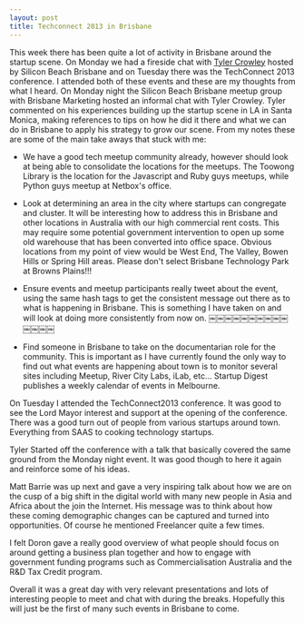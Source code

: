 ```yaml
---
layout: post
title: Techconnect 2013 in Brisbane
---
```


This week there has been quite a lot of activity in Brisbane around the startup scene. On Monday we had a fireside chat with [Tyler Crowley](https://twitter.com/steepdecline) hosted by Silicon Beach Brisbane and on Tuesday there was the TechConnect 2013 conference. I attended both of these events and these are my thoughts from what I heard.
On Monday night the Silicon Beach Brisbane meetup group with Brisbane Marketing hosted an informal chat with Tyler Crowley. Tyler commented on his experiences building up the startup scene in LA in Santa Monica, making references to tips on how he did it there and what we can do in Brisbane to apply his strategy to grow our scene. From my notes these are some of the main take aways that stuck with me:

* We have a good tech meetup community already, however should look at being able to consolidate the locations for the meetups. The Toowong Library is the location for the Javascript and Ruby guys meetups, while Python guys meetup at Netbox's office.

* Look at determining an area in the city where startups can congregate and cluster.
It will be interesting how to address this in Brisbane and other locations in Australia with our high commercial rent costs. This may require some potential government intervention to open up some old warehouse that has been converted into office space. Obvious locations from my point of view would be West End, The Valley, Bowen Hills or Spring Hill areas. Please don't select Brisbane Technology Park at Browns Plains!!!

* Ensure events and meetup participants really tweet about the event, using the same hash tags to get the consistent message out there as to what is happening in Brisbane.
This is something I have taken on and will look at doing more consistently from now on.
￼￼￼￼￼￼￼￼￼￼￼￼￼￼
* Find someone in Brisbane to take on the documentarian role for the community.
This is important as I have currently found the only way to find out what events are happening about town is to monitor several sites including Meetup, River City Labs, iLab, etc... Startup Digest publishes a weekly calendar of events in Melbourne.

On Tuesday I attended the TechConnect2013 conference. It was good to see the Lord Mayor interest and support at the opening of the conference. There was a good turn out of people from various startups around town. Everything from SAAS to cooking technology startups.

Tyler Started off the conference with a talk that basically covered the same ground from the Monday night event. It was good though to here it again and reinforce some of his ideas.

Matt Barrie was up next and gave a very inspiring talk about how we are on the cusp of a big shift in the digital world with many new people in Asia and Africa about the join the Internet. His message was to think about how these coming demographic changes can be captured and turned into opportunities. Of course he mentioned Freelancer quite a few times.

I felt Doron gave a really good overview of what people should focus on around getting a business plan together and how to engage with government funding programs such as Commercialisation Australia and the R&D Tax Credit program.

Overall it was a great day with very relevant presentations and lots of interesting people to meet and chat with during the breaks. Hopefully this will just be the first of many such events in Brisbane to come.
